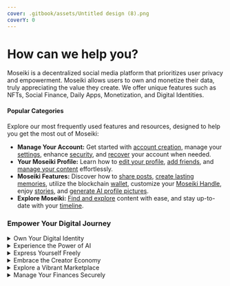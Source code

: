 ```yaml
---
cover: .gitbook/assets/Untitled design (8).png
coverY: 0
---
```


# How can we help you?

Moseiki is a decentralized social media platform that prioritizes user privacy and empowerment. Moseiki allows users to own and monetize their data, truly appreciating the value they create. We offer unique features such as NFTs, Social Finance, Daily Apps, Monetization, and Digital Identities.

#### Popular Categories

Explore our most frequently used features and resources, designed to help you get the most out of Moseiki:

* **Manage Your Account:** Get started with [account creation](manage-your-account/sign-up-and-get-started/create-a-moseiki-account.md), manage your [settings](manage-your-account/create-a-moseiki-account/account-settings/), enhance [security](manage-your-account/sign-up-and-get-started/account-security.md), and [recover](manage-your-account/sign-up-and-get-started/account-recovery.md) your account when needed.
* **Your Moseiki Profile:** Learn how to [edit your profile](manage-your-account/your-moseiki-profile/edit-your-profile.md), [add friends](manage-your-account/your-moseiki-profile/edit-your-profile.md#how-to-add-users-as-friends-to-your-profile), and [manage your content](moseiki-features/share-a-post/create-a-post.md) effortlessly.
* **Moseiki Features:** Discover how to [share posts](moseiki-features/share-a-post/engage-with-posts/share.md), [create lasting memories](moseiki-features/create-a-memory.md), utilize the blockchain [wallet](moseiki-features/blockchain-wallet.md), customize your [Moseiki Handle](moseiki-features/moseiki-handle.md), enjoy [stories](moseiki-features/stories.md), and [generate AI profile pictures](moseiki-features/ai-profile-picture-generation.md).
* **Explore Moseiki:** [Find and explore](explore-moseiki/search-and-explore.md) content with ease, and stay up-to-date with your [timeline](explore-moseiki/how-timeline-works.md).

### Empower Your Digital Journey

<details>

<summary>Own Your Digital Identity</summary>

At Moseiki, your digital identity is uniquely yours. Claim your exclusive Moseiki Handle to interact and participate within a secure, decentralized environment. With full ownership of your data, you can confidently express yourself and engage with the community.

</details>

<details>

<summary>Experience the Power of AI</summary>

Meet MO, your personal AI assistant, designed to enhance your Moseiki journey. From personalized support to creative tools, MO is here to help you navigate and maximize the platform's potential.

</details>

<details>

<summary>Express Yourself Freely</summary>

Unleash your creativity and share your experiences without limitations. Moseiki ensures that your data remains yours, providing a platform where your voice can be heard without compromise.

</details>

<details>

<summary>Embrace the Creator Economy</summary>

Monetize your talents and creativity through our innovative NFT features. Turn your digital creations into valuable assets and unlock new revenue streams, transforming your hobbies into thriving ventures.

</details>

<details>

<summary>Explore a Vibrant Marketplace</summary>

Dive into a bustling marketplace where you can discover, buy, sell, and trade unique digital creations. Connect with a global community of artists and collectors, and find inspiration in the diverse array of digital art and collectibles.

</details>

<details>

<summary>Manage Your Finances Securely</summary>

The Moseiki Wallet offers a safe and intuitive space to store and manage your cryptocurrencies and NFTs. Enjoy peace of mind knowing your digital assets are protected with the highest security standards.

</details>
